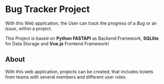 # Bug Tracker Project #

With this Web application, the User can track the progress of a *Bug* or an *Issue*, within a project.

This Project is based on **Python FASTAPI** as Backend Framework, **SQLlite** for Data Storage and **Vue.js** Frontend Framework!

## About ##

With this web application, projects can be created, that includes tickets from teams with several members and different user roles.    
